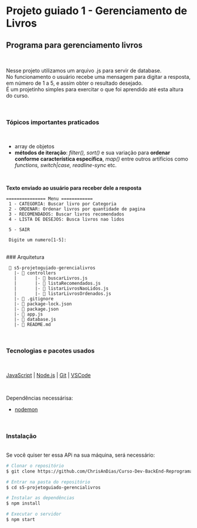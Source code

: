 # Projeto guiado 1 - Gerenciamento de Livros
## Programa para gerenciamento livros
<br>

Nesse projeto utilizamos um arquivo .js para servir de database. <br>
No funcionamento o usuário recebe uma mensagem para digitar a resposta, em número de 1 a 5, e assim obter o resultado desejado.<br>
É um projetinho simples para exercitar o que foi aprendido até esta altura do curso.<br>

<br>

### Tópicos importantes praticados
<br>

- array de objetos
-  **métodos de iteração**: *filter(), sort()* e sua variação para **ordenar conforme característica específica**, *map()* entre outros artifícios como *functions, switch|case, readline-sync* etc.

<br>

**Texto enviado ao usuário para receber dele a resposta**
```
=============== Menu ============
 1 - CATEGORIA: Buscar livro por Categoria
 2 - ORDENAR: Ordenar livros por quantidade de pagina
 3 - RECOMENDADOS: Buscar livros recomendados
 4 - LISTA DE DESEJOS: Busca livros nao lidos
 
 5 - SAIR

 Digite um numero[1-5]: 
```


<br>
### Arquitetura
<br>

```
 📁 s5-projetoguiado-gerencialivros
   |- 📁 controllers
   |       |- 📑 buscarLivros.js
   |       |- 📑 listaRecomendados.js
   |       |- 📑 listarLivrosNaoLidos.js
   |       |- 📑 listarLivrosOrdenados.js
   |- 📑 .gitignore
   |- 📑 package-lock.json
   |- 📑 package.json
   |- 📑 app.js
   |- 📑 database.js
   |- 📑 README.md
   ```
<br>

### Tecnologias e pacotes usados
<br>

[JavaScript](https://www.javascript.com) | [Node.js](https://nodejs.org/en/) | [Git](https://git-scm.com) | [VSCode](https://code.visualstudio.com) 

<br>

 Dependências necessárisa:
- [nodemon](https://www.npmjs.com/package/nodemon)

<br>

### Instalação
<br>
Se você quiser ter essa APi na sua máquina, será necessário:
<br>

```bash
# Clonar o repositório
$ git clone https://github.com/ChrisAnDias/Curso-Dev-BackEnd-Reprograma.git

# Entrar na pasta do repositório
$ cd s5-projetoguiado-gerencialivros

# Instalar as dependências
$ npm install

# Executar o servidor
$ npm start
```
<br>

